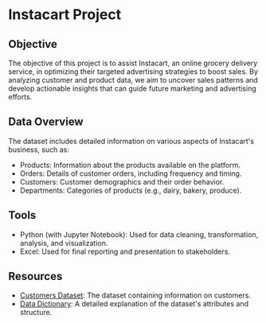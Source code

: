 # Instacart Project

## Objective
The objective of this project is to assist Instacart, an online grocery delivery service, in optimizing their targeted advertising strategies to boost sales. By analyzing customer and product data, we aim to uncover sales patterns and develop actionable insights that can guide future marketing and advertising efforts.

## Data Overview
The dataset includes detailed information on various aspects of Instacart's business, such as:

- Products: Information about the products available on the platform.
- Orders: Details of customer orders, including frequency and timing.
- Customers: Customer demographics and their order behavior.
- Departments: Categories of products (e.g., dairy, bakery, produce).

## Tools
- Python (with Jupyter Notebook): Used for data cleaning, transformation, analysis, and visualization.
- Excel: Used for final reporting and presentation to stakeholders.

## Resources
- [Customers Dataset](https://github.com/Konichiwawa/Instacart_Project/files/9541838/customers.zip): The dataset containing information on customers.
- [Data Dictionary](https://gist.github.com/jeremystan/c3b39d947d9b88b3ccff3147dbcf6c6b): A detailed explanation of the dataset's attributes and structure.
